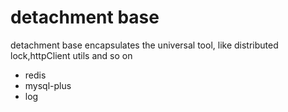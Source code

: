 # detachment base
detachment base encapsulates the universal tool, like distributed lock,httpClient utils and so on
* redis
* mysql-plus
* log
